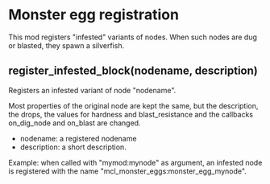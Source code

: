 # Monster egg registration
This mod registers "infested" variants of nodes.
When such nodes are dug or blasted, they spawn a silverfish.

## register_infested_block(nodename, description)
Registers an infested variant of node "nodename".

Most properties of the
original node are kept the same, but the description, the drops, the values
for hardness and blast_resistance and the callbacks on_dig_node and on_blast
are changed.
* nodename: a registered nodename
* description: a short description.

Example: when called with "mymod:mynode" as argument, an infested node is
registered with the name "mcl_monster_eggs:monster_egg_mynode".
